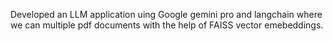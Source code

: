 Developed an LLM application uing Google gemini pro and langchain where we can multiple pdf documents with the help of FAISS vector emebeddings. 
